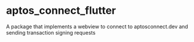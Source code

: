 # aptos_connect_flutter
A package that implements a webview to connect to aptosconnect.dev and sending transaction signing requests
